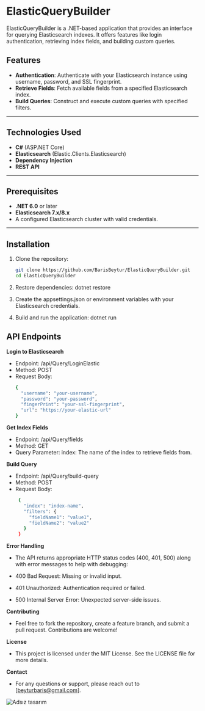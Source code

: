 # ElasticQueryBuilder

ElasticQueryBuilder is a .NET-based application that provides an interface for querying Elasticsearch indexes. It offers features like login authentication, retrieving index fields, and building custom queries.

## Features
- **Authentication**: Authenticate with your Elasticsearch instance using username, password, and SSL fingerprint.
- **Retrieve Fields**: Fetch available fields from a specified Elasticsearch index.
- **Build Queries**: Construct and execute custom queries with specified filters.

---

## Technologies Used
- **C#** (ASP.NET Core)
- **Elasticsearch** (Elastic.Clients.Elasticsearch)
- **Dependency Injection**
- **REST API**

---

## Prerequisites
- **.NET 6.0** or later
- **Elasticsearch 7.x/8.x**
- A configured Elasticsearch cluster with valid credentials.

---

## Installation

1. Clone the repository:
   ```bash
   git clone https://github.com/BarisBeytur/ElasticQueryBuilder.git
   cd ElasticQueryBuilder

2. Restore dependencies:
   dotnet restore

3. Create the appsettings.json or environment variables with your Elasticsearch credentials.

4. Build and run the application:
dotnet run


## API Endpoints

**Login to Elasticsearch**
  - Endpoint: /api/Query/LoginElastic
  - Method: POST
  - Request Body:
    ```bash
    {
      "username": "your-username",
      "password": "your-password",
      "fingerPrint": "your-ssl-fingerprint",
      "url": "https://your-elastic-url"
    }


**Get Index Fields**
   - Endpoint: /api/Query/fields
   - Method: GET
   - Query Parameter:
         index: The name of the index to retrieve fields from.

**Build Query**
   - Endpoint: /api/Query/build-query
   - Method: POST
   - Request Body:
     ```bash
      {
        "index": "index-name",
        "filters": {
          "fieldName1": "value1",
          "fieldName2": "value2"
        }
      }


**Error Handling**
   - The API returns appropriate HTTP status codes (400, 401, 500) along with error messages to help with debugging:
   
   - 400 Bad Request: Missing or invalid input.
   - 401 Unauthorized: Authentication required or failed.
   - 500 Internal Server Error: Unexpected server-side issues.

**Contributing**
   - Feel free to fork the repository, create a feature branch, and submit a pull request. Contributions are welcome!

**License**
   - This project is licensed under the MIT License. See the LICENSE file for more details.

**Contact**
   - For any questions or support, please reach out to [beyturbaris@gmail.com].


![Adsız tasarım](https://github.com/user-attachments/assets/903adc98-307c-44ac-ac0c-e952761e94b2)

   

